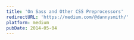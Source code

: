 ```yaml
---
title: 'On Sass and Other CSS Preprocessors'
redirectURL: 'https://medium.com/@dannysmith/'
platform: medium
pubDate: 2014-05-04
---
```

